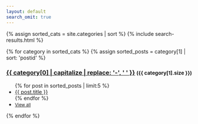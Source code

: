 ```yaml
---
layout: default
search_omit: true
---
```


{% assign sorted_cats = site.categories | sort %}
{% include search-results.html %}

<div id="content-container">
  <div class="row">
  {% for category in sorted_cats %}
    {% assign sorted_posts = category[1] | sort: 'postid' %}
    <div class="col-md-6">
      <h3 id="{{category[0] | uri_escape | downcase }}"><a href="{{ site.baseurl}}/{{ category[0] }}/">{{ category[0] | capitalize | replace: '-', ' ' }}</a> <small>({{ category[1].size }})</small></h3>
      <ul class="page-title-list">
        {% for post in sorted_posts | limit:5 %}
        <li><a href="{{ site.baseurl }}{{ post.url }}">{{ post.title }}</a></li>
        {% endfor %}
        <li class="view-all"><a href="{{ site.baseurl}}/{{ category[0] }}/"><small>View all</small></a></li>
      </ul>
    </div>
  {% endfor %}
  </div>
</div>